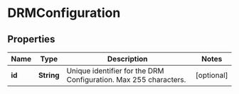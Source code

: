 

# DRMConfiguration

## Properties

Name | Type | Description | Notes
------------ | ------------- | ------------- | -------------
**id** | **String** | Unique identifier for the DRM Configuration. Max 255 characters. |  [optional]



